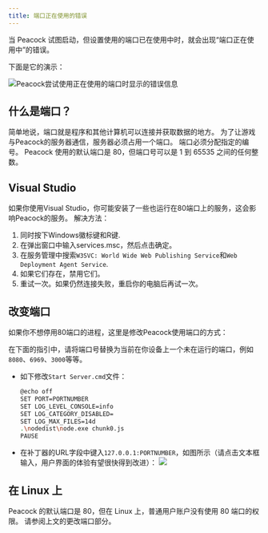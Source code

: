 ```yaml
---
title: 端口正在使用的错误
---
```


当 Peacock 试图启动，但设置使用的端口已在使用中时，就会出现“端口正在使用中”的错误。

下面是它的演示：

![Peacock尝试使用正在使用的端口时显示的错误信息](/img/wiki/port_in_use.png)

## 什么是端口？

简单地说，端口就是程序和其他计算机可以连接并获取数据的地方。
为了让游戏与Peacock的服务器通信，服务器必须占用一个端口。
端口必须分配指定的编号。 Peacock 使用的默认端口是 80，但端口号可以是 1 到 65535 之间的任何整数。

## Visual Studio

如果你使用Visual Studio，你可能安装了一些也运行在80端口上的服务，这会影响Peacock的服务。 解决方法：

1. 同时按下Windows徽标键和R键.
2. 在弹出窗口中输入services.msc，然后点击确定。
3. 在服务管理中搜索`W3SVC: World Wide Web Publishing Service`和`Web Deployment Agent Service`.
4. 如果它们存在，禁用它们。
5. 重试一次。如果仍然连接失败，重启你的电脑后再试一次。

## 改变端口

如果你不想停用80端口的进程，这里是修改Peacock使用端口的方式：

在下面的指引中，请将端口号替换为当前在你设备上一个未在运行的端口，例如`8080`、`6969`、`3000`等等。

- 如下修改`Start Server.cmd`文件：
  ```bash
  @echo off
  SET PORT=PORTNUMBER
  SET LOG_LEVEL_CONSOLE=info
  SET LOG_CATEGORY_DISABLED=
  SET LOG_MAX_FILES=14d
  .\nodedist\node.exe chunk0.js
  PAUSE
  ```
- 在补丁器的URL字段中键入`127.0.0.1:PORTNUMBER`，如图所示（请点击文本框输入，用户界面的体验有望很快得到改进）： ![](/img/wiki/patcher_port.png)

## 在 Linux 上

Peacock 的默认端口是 80，但在 Linux 上，普通用户账户没有使用 80 端口的权限。
请参阅上文的更改端口部分。

